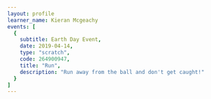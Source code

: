 ```yaml
---
layout: profile
learner_name: Kieran Mcgeachy
events: [
  {
    subtitle: Earth Day Event,
    date: 2019-04-14,
    type: "scratch",
    code: 264900947,
    title: "Run",
    description: "Run away from the ball and don't get caught!"
  }
]
---
```

